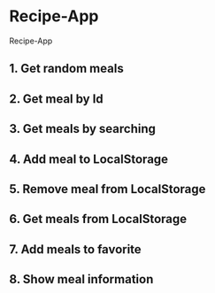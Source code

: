# Recipe-App
Recipe-App

## 1. Get random meals

## 2. Get meal by Id

## 3. Get meals by searching

## 4. Add meal to LocalStorage

## 5. Remove meal from LocalStorage

## 6. Get meals from LocalStorage

## 7. Add meals to favorite

## 8. Show meal information
